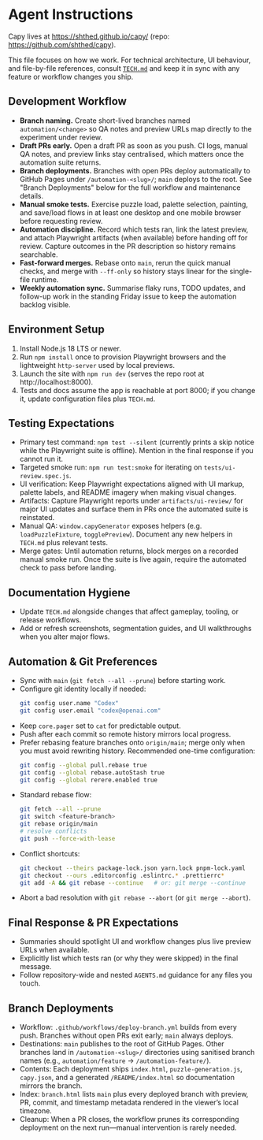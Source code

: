 # Agent Instructions

Capy lives at https://shthed.github.io/capy/ (repo: https://github.com/shthed/capy).

This file focuses on how we work. For technical architecture, UI behaviour, and
file-by-file references, consult [`TECH.md`](./TECH.md) and keep it in sync with
any feature or workflow changes you ship.

## Development Workflow

- **Branch naming.** Create short-lived branches named `automation/<change>` so
  QA notes and preview URLs map directly to the experiment under review.
- **Draft PRs early.** Open a draft PR as soon as you push. CI logs, manual QA
  notes, and preview links stay centralised, which matters once the automation
  suite returns.
- **Branch deployments.** Branches with open PRs deploy automatically to GitHub
  Pages under `/automation-<slug>/`; `main` deploys to the root. See "Branch
  Deployments" below for the full workflow and maintenance details.
- **Manual smoke tests.** Exercise puzzle load, palette selection, painting, and
  save/load flows in at least one desktop and one mobile browser before
  requesting review.
- **Automation discipline.** Record which tests ran, link the latest preview,
  and attach Playwright artifacts (when available) before handing off for
  review. Capture outcomes in the PR description so history remains searchable.
- **Fast-forward merges.** Rebase onto `main`, rerun the quick manual checks,
  and merge with `--ff-only` so history stays linear for the single-file
  runtime.
- **Weekly automation sync.** Summarise flaky runs, TODO updates, and follow-up
  work in the standing Friday issue to keep the automation backlog visible.

## Environment Setup

1. Install Node.js 18 LTS or newer.
2. Run `npm install` once to provision Playwright browsers and the lightweight
   `http-server` used by local previews.
3. Launch the site with `npm run dev` (serves the repo root at
   http://localhost:8000).
4. Tests and docs assume the app is reachable at port 8000; if you change it,
   update configuration files plus `TECH.md`.

## Testing Expectations

- Primary test command: `npm test --silent` (currently prints a skip notice
  while the Playwright suite is offline). Mention in the final response if you
  cannot run it.
- Targeted smoke run: `npm run test:smoke` for iterating on
  `tests/ui-review.spec.js`.
- UI verification: Keep Playwright expectations aligned with UI markup, palette
  labels, and README imagery when making visual changes.
- Artifacts: Capture Playwright reports under `artifacts/ui-review/` for major
  UI updates and surface them in PRs once the automated suite is reinstated.
- Manual QA: `window.capyGenerator` exposes helpers (e.g.
  `loadPuzzleFixture`, `togglePreview`). Document any new helpers in `TECH.md`
  plus relevant tests.
- Merge gates: Until automation returns, block merges on a recorded manual
  smoke run. Once the suite is live again, require the automated check to pass
  before landing.

## Documentation Hygiene

- Update `TECH.md` alongside changes that affect gameplay, tooling, or release
  workflows.
- Add or refresh screenshots, segmentation guides, and UI walkthroughs when
  you alter major flows.

## Automation & Git Preferences

- Sync with `main` (`git fetch --all --prune`) before starting work.
- Configure git identity locally if needed:
  ```bash
  git config user.name "Codex"
  git config user.email "codex@openai.com"
  ```
- Keep `core.pager` set to `cat` for predictable output.
- Push after each commit so remote history mirrors local progress.
- Prefer rebasing feature branches onto `origin/main`; merge only when you must
  avoid rewriting history. Recommended one-time configuration:
  ```bash
  git config --global pull.rebase true
  git config --global rebase.autoStash true
  git config --global rerere.enabled true
  ```
- Standard rebase flow:
  ```bash
  git fetch --all --prune
  git switch <feature-branch>
  git rebase origin/main
  # resolve conflicts
  git push --force-with-lease
  ```
- Conflict shortcuts:
  ```bash
  git checkout --theirs package-lock.json yarn.lock pnpm-lock.yaml
  git checkout --ours .editorconfig .eslintrc.* .prettierrc*
  git add -A && git rebase --continue   # or: git merge --continue
  ```
- Abort a bad resolution with `git rebase --abort` (or `git merge --abort`).

## Final Response & PR Expectations

- Summaries should spotlight UI and workflow changes plus live preview URLs when
  available.
- Explicitly list which tests ran (or why they were skipped) in the final
  message.
- Follow repository-wide and nested `AGENTS.md` guidance for any files you
  touch.

## Branch Deployments

- Workflow: `.github/workflows/deploy-branch.yml` builds from every push.
  Branches without open PRs exit early; `main` always deploys.
- Destinations: `main` publishes to the root of GitHub Pages. Other branches
  land in `/automation-<slug>/` directories using sanitised branch names (e.g.,
  `automation/feature` → `/automation-feature/`).
- Contents: Each deployment ships `index.html`, `puzzle-generation.js`,
  `capy.json`, and a generated `/README/index.html` so documentation mirrors the
  branch.
- Index: `branch.html` lists `main` plus every deployed branch with preview,
  PR, commit, and timestamp metadata rendered in the viewer’s local timezone.
- Cleanup: When a PR closes, the workflow prunes its corresponding deployment on
  the next run—manual intervention is rarely needed.
